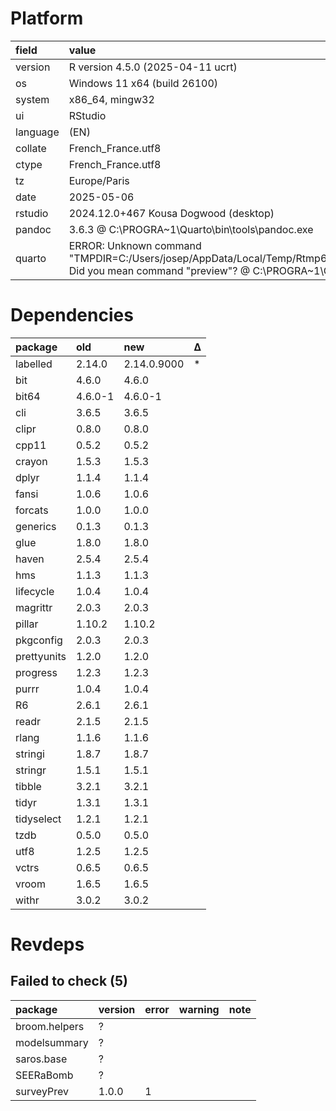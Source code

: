 # Platform

|field    |value                                                                                                                                                              |
|:--------|:------------------------------------------------------------------------------------------------------------------------------------------------------------------|
|version  |R version 4.5.0 (2025-04-11 ucrt)                                                                                                                                  |
|os       |Windows 11 x64 (build 26100)                                                                                                                                       |
|system   |x86_64, mingw32                                                                                                                                                    |
|ui       |RStudio                                                                                                                                                            |
|language |(EN)                                                                                                                                                               |
|collate  |French_France.utf8                                                                                                                                                 |
|ctype    |French_France.utf8                                                                                                                                                 |
|tz       |Europe/Paris                                                                                                                                                       |
|date     |2025-05-06                                                                                                                                                         |
|rstudio  |2024.12.0+467 Kousa Dogwood (desktop)                                                                                                                              |
|pandoc   |3.6.3 @ C:\PROGRA~1\Quarto\bin\tools\pandoc.exe                                                                                                                    |
|quarto   |ERROR: Unknown command "TMPDIR=C:/Users/josep/AppData/Local/Temp/Rtmp6z4VvZ/file7a20231e60cf". Did you mean command "preview"? @ C:\PROGRA~1\Quarto\bin\quarto.exe |

# Dependencies

|package     |old     |new         |Δ  |
|:-----------|:-------|:-----------|:--|
|labelled    |2.14.0  |2.14.0.9000 |*  |
|bit         |4.6.0   |4.6.0       |   |
|bit64       |4.6.0-1 |4.6.0-1     |   |
|cli         |3.6.5   |3.6.5       |   |
|clipr       |0.8.0   |0.8.0       |   |
|cpp11       |0.5.2   |0.5.2       |   |
|crayon      |1.5.3   |1.5.3       |   |
|dplyr       |1.1.4   |1.1.4       |   |
|fansi       |1.0.6   |1.0.6       |   |
|forcats     |1.0.0   |1.0.0       |   |
|generics    |0.1.3   |0.1.3       |   |
|glue        |1.8.0   |1.8.0       |   |
|haven       |2.5.4   |2.5.4       |   |
|hms         |1.1.3   |1.1.3       |   |
|lifecycle   |1.0.4   |1.0.4       |   |
|magrittr    |2.0.3   |2.0.3       |   |
|pillar      |1.10.2  |1.10.2      |   |
|pkgconfig   |2.0.3   |2.0.3       |   |
|prettyunits |1.2.0   |1.2.0       |   |
|progress    |1.2.3   |1.2.3       |   |
|purrr       |1.0.4   |1.0.4       |   |
|R6          |2.6.1   |2.6.1       |   |
|readr       |2.1.5   |2.1.5       |   |
|rlang       |1.1.6   |1.1.6       |   |
|stringi     |1.8.7   |1.8.7       |   |
|stringr     |1.5.1   |1.5.1       |   |
|tibble      |3.2.1   |3.2.1       |   |
|tidyr       |1.3.1   |1.3.1       |   |
|tidyselect  |1.2.1   |1.2.1       |   |
|tzdb        |0.5.0   |0.5.0       |   |
|utf8        |1.2.5   |1.2.5       |   |
|vctrs       |0.6.5   |0.6.5       |   |
|vroom       |1.6.5   |1.6.5       |   |
|withr       |3.0.2   |3.0.2       |   |

# Revdeps

## Failed to check (5)

|package       |version |error |warning |note |
|:-------------|:-------|:-----|:-------|:----|
|broom.helpers |?       |      |        |     |
|modelsummary  |?       |      |        |     |
|saros.base    |?       |      |        |     |
|SEERaBomb     |?       |      |        |     |
|surveyPrev    |1.0.0   |1     |        |     |

